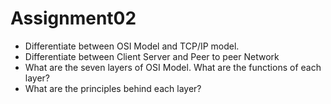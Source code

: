 # Assignment02
- Differentiate between OSI Model and TCP/IP model.
- Differentiate between Client Server and Peer to peer Network
- What are the seven layers of OSI Model. What are the functions of each layer?
- What are the principles behind each layer?
